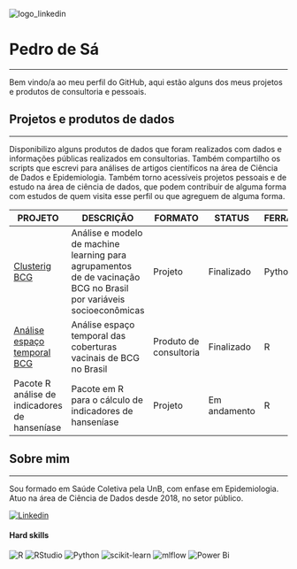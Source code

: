 
![logo_linkedin](https://user-images.githubusercontent.com/51037452/226083852-5a5c39b4-d75b-4c4b-887a-cf14b7424070.png)

# Pedro de Sá
---

Bem vindo/a ao meu perfil do GitHub, aqui estão alguns dos meus projetos e produtos de consultoria e pessoais.

## Projetos e produtos de dados
---
Disponibilizo alguns produtos de dados que foram realizados com dados e informações públicas realizados em consultorias.
Também compartilho os scripts que escrevi para análises de artigos científicos na área de Ciência de Dados e Epidemiologia.
Também torno acessíveis projetos pessoais e de estudo na área de ciência de dados, que podem contribuir de alguma forma com estudos de quem visita esse perfil ou que agreguem de alguma forma.

| **PROJETO** | **DESCRIÇÃO** | **FORMATO** | **STATUS** | **FERRAMENTA** |
| --- | --- | --- | --- | --- |
| [Clusterig BCG](https://github.com/pedrodesa/machine_learning_geo_segmentation_BCG-coverage) | Análise e modelo de machine learning para agrupamentos de de vacinação BCG no Brasil por variáveis socioeconômicas | Projeto | Finalizado | Python |
| [Análise espaço temporal BCG](https://github.com/pedrodesa/spatio_temporal_BCGvaccination) | Análise espaço temporal das coberturas vacinais de BCG no Brasil | Produto de consultoria | Finalizado | R |
| Pacote R análise de indicadores de hanseníase | Pacote em R para o cálculo de indicadores de hanseníase | Projeto | Em andamento | R |


## Sobre mim
---
Sou formado em Saúde Coletiva pela UnB, com enfase em Epidemiologia. Atuo na área de Ciência de Dados desde 2018, no setor público. 

[![Linkedin](https://img.shields.io/badge/LinkedIn-0077B5?style=for-the-badge&logo=linkedin&logoColor=white)](https://www.linkedin.com/in/pedroterrasa/)

#### Hard skills
![R](https://img.shields.io/badge/R-276DC3?style=for-the-badge&logo=r&logoColor=white)
![RStudio](https://img.shields.io/badge/RStudio-75AADB?style=for-the-badge&logo=RStudio&logoColor=white)
![Python](https://img.shields.io/badge/python-3670A0?style=for-the-badge&logo=python&logoColor=ffdd54)
![scikit-learn](https://img.shields.io/badge/scikit--learn-%23F7931E.svg?style=for-the-badge&logo=scikit-learn&logoColor=white)
![mlflow](https://img.shields.io/badge/mlflow-%23d9ead3.svg?style=for-the-badge&logo=numpy&logoColor=blue)
![Power Bi](https://img.shields.io/badge/power_bi-F2C811?style=for-the-badge&logo=powerbi&logoColor=black)




